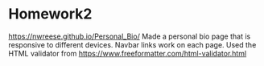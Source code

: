 # Homework2
https://nwreese.github.io/Personal_Bio/
Made a personal bio page that is responsive to different devices. 
Navbar links work on each page.
Used the HTML validator from https://www.freeformatter.com/html-validator.html


